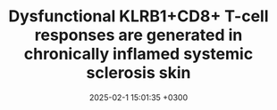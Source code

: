 ---
title: Dysfunctional KLRB1+CD8+ T-cell responses are generated in chronically inflamed systemic sclerosis skin
description: Gaydosik AM, Tabib T, Das J, Larregina A, Lafyatis R, Fuschiotti P
date: 2025-02-1 15:01:35 +0300
image: '/images/Dysfunctional-KLRB1.jpg'
tags: [Machine_Learning]
href : 'https://www.sciencedirect.com/science/article/pii/S0003496725000780?via%3Dihub'
published: Annals of the Rheumatic Diseases 2025
year : 2025
featured:
---
